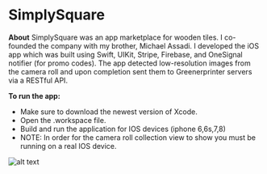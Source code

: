 # SimplySquare

**About**
SimplySquare was an app marketplace for wooden tiles. I co-founded the company with my brother, Michael Assadi. I developed the iOS app which was built using Swift, UIKit, Stripe, Firebase, and OneSignal notifier (for promo codes). The app detected low-resolution images from the camera roll and upon completion sent them to Greenerprinter servers via a RESTful API.

**To run the app:**

- Make sure to download the newest version of Xcode.
- Open the .workspace file.
- Build and run the application for IOS devices (iphone 6,6s,7,8)
- NOTE: In order for the camera roll collection view to show you must be running on a real IOS device.


![alt text](https://image.ibb.co/iNwqsc/IMG_0902.jpg) 



